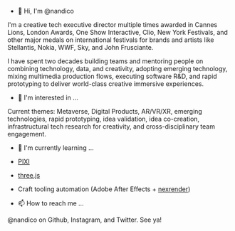 - 👋 Hi, I'm @nandico

I'm a creative tech executive director multiple times awarded in Cannes Lions, London Awards, One Show Interactive, Clio, New York Festivals, and other major medals on international festivals for brands and artists like Stellantis, Nokia, WWF, Sky, and John Frusciante.

I have spent two decades building teams and mentoring people on combining technology, data, and creativity, adopting emerging technology, mixing multimedia production flows, executing software R&D, and rapid prototyping to deliver world-class creative immersive experiences.

- 👀 I'm interested in ...

Current themes: Metaverse, Digital Products, AR/VR/XR, emerging technologies, rapid prototyping, idea validation, idea co-creation, infrastructural tech research for creativity, and cross-disciplinary team engagement.

- 🌱 I'm currently learning ...

- [PIXI](https://github.com/pixijs)
- [three.js](https://github.com/mrdoob/three.js)
- Craft tooling automation (Adobe After Effects + [nexrender](https://github.com/inlife/nexrender))

- 📫 How to reach me ...

@nandico on Github, Instagram, and Twitter. See ya!
